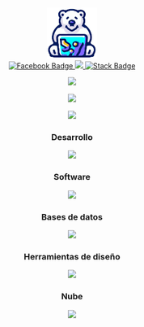 <div id="header" align="center">
  <img src="/img/osoP.png" width="100"/>

  <div id="badges">
  <a href="https://facebook.com/josman.altamira">
    <img src="https://img.shields.io/badge/Facebook-%231877F2.svg?logo=Facebook&logoColor=white" alt="Facebook Badge"/>
  </a>
<!--   <a href="https://visitcount.itsvg.in">
    <img src="https://visitcount.itsvg.in/api?id=JosmanAltamira&icon=0&color=0" alt="You Badge"/>
  </a> -->
 <a href="https://visitcount.itsvg.in">
  <img src="https://visitcount.itsvg.in/api?id=JosmanAltamira&label=Vistas%20de%20perfil&color=9&icon=4&pretty=true" />
</a>
  <a href="https://stackoverflow.com/users/21409844/">
    <img src="https://img.shields.io/badge/-Stackoverflow-FE7A16?logo=stack-overflow&logoColor=white" alt="Stack Badge"/>
  </a>
</div>
</div>

<!-- <p align="center">
  <a href="#" alt="Users" title="Racha">
    <img src="https://streak-stats.demolab.com?user=JosmanAltamira&theme=transparent&hide_border=true&locale=es&fire=B1EB2C&count_private=true"/></a>
</p>-->
<!-- &count_private=true-->

<p align="center">
  <a href="#" alt="Users" title="Racha">
    <img src="https://github-readme-streak-stats.herokuapp.com/?user=JosmanAltamira&theme=transparent&hide_border=true&fire=B1EB2C&locale=es&count_private=true"/></a>
</p>

<!-- &exclude_days=Sun%2CSat -->

<p align="center">
  <a href="#" alt="Users" title="Estadistica">
    <img src="https://github-readme-stats.vercel.app/api?username=JosmanAltamira&theme=transparent&hide_border=true&include_all_commits=false&count_private=true&locale=es&show_icons=true&hide=contribs,prs,issues&include_all_commits=false"/></a>
</p>

<!-- &hide=blade,css,scss -->

<!-- Lenguaje -->
<p align="center">
  <a href="#" alt="Users" title="Lenguajes">
    <img src="https://estadistica-ll8u.vercel.app/api/top-langs/?username=JosmanAltamira&layout=compact&theme=transparent&hide_border=true&langs_count=20&locale=es&count_private=true&hide=hack,shell"/>
</a>
</p>

<p align="center">
<h3 align="center"> <strong>Desarrollo</strong></h3>
</p>  
<p align="center">
  <a href="https://skillicons.dev">
    <img src="https://skillicons.dev/icons?i=angular,laravel,bootstrap,flask,fastapi,dotnet" />
  </a>
</p>

<p align="center">
<h3 align="center"> <strong> Software </strong></h3>
</p>  
<p align="center">
  <a href="https://skillicons.dev">
    <img src="https://skillicons.dev/icons?i=androidstudio,postman,visualstudio,vscode" />
  </a>
</p>


<p align="center">
<h3 align="center"> <strong> Bases de datos </strong></h3>
</p>  
<p align="center">
  <a href="https://skillicons.dev">
    <img src="https://skillicons.dev/icons?i=postgres,mysql" />
  </a>
</p>

<p align="center">
<h3 align="center"> <strong> Herramientas de diseño </strong></h3>
</p>  
<p align="center">
  <a href="https://skillicons.dev">
    <img src="https://skillicons.dev/icons?i=ps,figma,ai" />
  </a>
</p>

<p align="center">
<h3 align="center"> <strong> Nube </strong></h3>
</p>  
<p align="center">
  <a href="https://skillicons.dev">
    <img src="https://skillicons.dev/icons?i=azure,docker,firebase" />
  </a>
</p>



